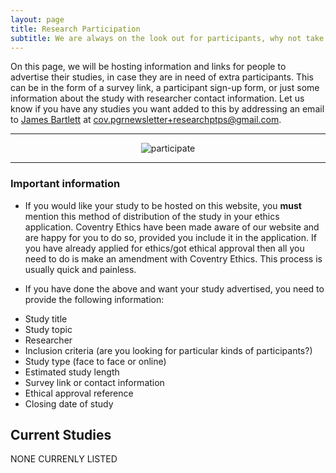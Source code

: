 ```yaml
---
layout: page
title: Research Participation
subtitle: We are always on the look out for participants, why not take part in one of your fellow post-grad's studies?
---
```


On this page, we will be hosting information and links for people to advertise their studies, in case they are in need of extra participants. This can be in the form of a survey link, a participant sign-up form, or just some information about the study with researcher contact information. Let us know if you have any studies you want added to this by addressing an email to [James Bartlett](mailto:cov.pgrnewsletter+researchptps@gmail.com) at cov.pgrnewsletter+researchptps@gmail.com.


___

<center>
  <img src = "https://i.imgur.com/lESjpa3.png" alt="participate"/>
</center>

___

### Important information

* If you would like your study to be hosted on this website, you **must**  mention this method of distribution of the study in your ethics application. Coventry Ethics have been made aware of our website and are happy for you to do so, provided you include it in the application. If you have already applied for ethics/got ethical approval then all you need to do is make an amendment with Coventry Ethics. This process is usually quick and painless.


* If you have done the above and want your study advertised, you need to provide the following information:
- Study title
- Study topic
- Researcher
- Inclusion criteria (are you looking for particular kinds of participants?)
- Study type (face to face or online)
- Estimated study length
- Survey link or contact information
- Ethical approval reference
- Closing date of study

## Current Studies

NONE CURRENLY LISTED
